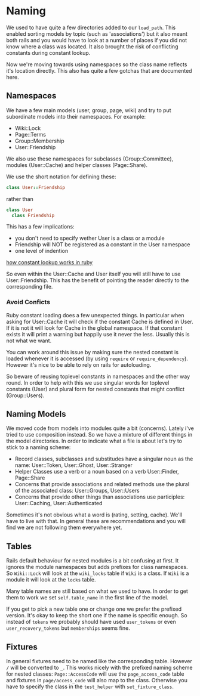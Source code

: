 Naming
======

We used to have quite a few directories added to our `load_path`. This
enabled sorting models by topic (such as 'associations') but it also
meant both rails and you would have to look at a number of places if
you did not know where a class was located. It also brought the risk of
conflicting constants during constant lookup.

Now we're moving towards using namespaces so the class name reflects
it's location directly. This also has quite a few gotchas that are documented
here.

Namespaces
----------

We have a few main models (user, group, page, wiki) and try to put
subordinate models into their namespaces. For example:
 - Wiki::Lock
 - Page::Terms
 - Group::Membership
 - User::Friendship

We also use these namespaces for subclasses (Group::Committee), modules
(User::Cache) and helper classes (Page::Share).

We use the short notation for defining these:
```ruby
class User::Friendship
```
rather than

```ruby
class User
  class Friendship
```

This has a few implications:
 * you don't need to specify wether User is a class or a module
 * Friendship will NOT be registered as a constant in the User namespace
 * one level of indention

[how constant lookup works in ruby](https://cirw.in/blog/constant-lookup)

So even within the User::Cache and User itself you will still have to use
User::Friendship. This has the benefit of pointing the reader directly to the
corresponding file.

### Avoid Conficts

Ruby constant loading does a few unexpected things. In particular when asking
for User::Cache it will check if the constant Cache is defined in User. If it
is not it will look for Cache in the global namespace. If that constant exists
it will print a warning but happily use it never the less. Usually this is not
what we want.

You can work around this issue by making sure the nested constant is loaded
whenever it is accessed (by using `require` or `require_dependency`). However
it's nice to be able to rely on rails for autoloading.

So beware of reusing toplevel constants in namespaces and the other way round.
In order to help with this we use singular words for toplevel constants (User)
and plural form for nested constants that might conflict (Group::Users).

Naming Models
--------------------------

We moved code from models into modules quite a bit (concerns). Lately i've
tried to use composition instead. So we have a mixture of different things
in the model directories.
In order to indicate what a file is about let's try to stick to a naming
scheme:
* Record classes, subclasses and substitudes have a singular noun as the name:
  User::Token, User::Ghost, User::Stranger
* Helper Classes use a verb or a noun based on a verb
  User::Finder, Page::Share
* Concerns that provide associations and related methods use the plural of
  the associated class:
  User::Groups, User::Users
* Concerns that provide other things than associations use participles:
  User::Caching, User::Authenticated

Sometimes it's not obvious what a word is (rating, setting, cache).
We'll have to live with that. In general these are recommendations and you
will find we are not following them everywhere yet.

Tables
------

Rails default behaviour for nested modules is a bit confusing at first.
It ignores the module namespaces but adds prefixes for class namespaces.
So `Wiki::Lock` will look at the `wiki_locks` table if `Wiki` is a class.
If `Wiki` is a module it will look at the `locks` table.

Many table names are still based on what we used to have. In order to get
them to work we set `self.table_name` in the first line of the model.

If you get to pick a new table one or change one we prefer the prefixed
version. It's okay to keep the short one if the name is specific enough.
So instead of `tokens` we probably should have used `user_tokens` or even
`user_recovery_tokens` but `memberships` seems fine.

Fixtures
--------

In general fixtures need to be named like the corresponding table. However
`/` will be converted to `_`. This works nicely with the prefixed naming
scheme for nested classes: `Page::AccessCode` will use the `page_access_code`
table and fixtures in `page/access_code` will also map to the class.
Otherwise you have to specify the class in the `test_helper` with
`set_fixture_class`.
